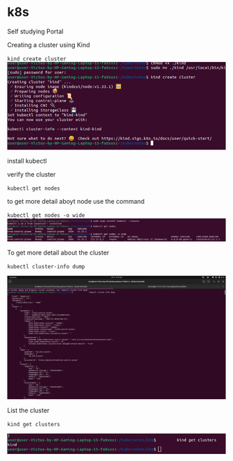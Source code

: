 # k8s
Self studying Portal


Creating a cluster using Kind

`kind create cluster`
![alt text](<Screenshot from 2025-07-09 08-39-36.png>)

install kubectl

verify the cluster

`kubectl get nodes`

to get more detail aboyt node use the command

`kubectl get nodes -o wide`
![alt text](<Screenshot from 2025-07-09 10-17-37.png>)


To get more detail about the cluster

`kubectl cluster-info dump`

![alt text](<Screenshot from 2025-07-09 10-19-50.png>)

List the cluster

`kind get clusters`

![alt text](<Screenshot from 2025-07-09 10-21-49.png>)

